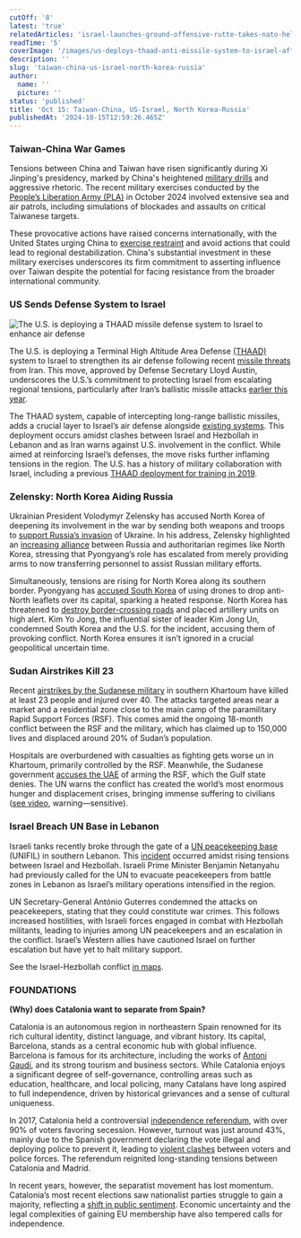 ```yaml
---
cutOff: '8'
latest: 'true'
relatedArticles: 'israel-launches-ground-offensive-rutte-takes-nato-helm-iran-escalates'
readTime: '5'
coverImage: '/images/us-deploys-thaad-anti-missile-system-to-israel-after-iranian-attack-ExMj.webp'
description: ''
slug: 'taiwan-china-us-israel-north-korea-russia'
author:
  name: ''
  picture: ''
status: 'published'
title: 'Oct 15: Taiwan-China, US-Israel, North Korea-Russia'
publishedAt: '2024-10-15T12:59:26.465Z'
---
```


### Taiwan-China War Games

Tensions between China and Taiwan have risen significantly during Xi Jinping's presidency, marked by China's heightened [military drills](https://edition.cnn.com/2024/10/14/asia/china-military-drills-taiwan-intl-hnk/index.html) and aggressive rhetoric. The recent military exercises conducted by the [People’s Liberation Army (PLA)](https://www.usip.org/publications/2023/08/five-things-know-about-chinas-armed-forces) in October 2024 involved extensive sea and air patrols, including simulations of blockades and assaults on critical Taiwanese targets. 

These provocative actions have raised concerns internationally, with the United States urging China to [exercise restraint](https://focustaiwan.tw/cross-strait/202410110005) and avoid actions that could lead to regional destabilization. China's substantial investment in these military exercises underscores its firm commitment to asserting influence over Taiwan despite the potential for facing resistance from the broader international community.

### US Sends Defense System to Israel

![The U.S. is deploying a THAAD missile defense system to Israel to enhance air defense](/images/us-deploys-thaad-anti-missile-system-to-israel-after-iranian-attack-k3Nj.webp)

The U.S. is deploying a Terminal High Altitude Area Defense [(THAAD) ](https://crsreports.congress.gov/product/pdf/IF/IF12645/2)system to Israel to strengthen its air defense following recent [missile threats](https://edition.cnn.com/2024/10/02/middleeast/iran-missiles-israel-defenses-intl-hnk-ml/index.html) from Iran. This move, approved by Defense Secretary Lloyd Austin, underscores the U.S.’s commitment to protecting Israel from escalating regional tensions, particularly after Iran’s ballistic missile attacks [earlier this year](https://www.geopolitics.world/archives/israel-launches-ground-offensive-rutte-takes-nato-helm-iran-escalates).

The THAAD system, capable of intercepting long-range ballistic missiles, adds a crucial layer to Israel’s air defense alongside [existing systems](https://www.bbc.com/news/world-middle-east-20385306). This deployment occurs amidst clashes between Israel and Hezbollah in Lebanon and as Iran warns against U.S. involvement in the conflict. While aimed at reinforcing Israel’s defenses, the move risks further inflaming tensions in the region. The U.S. has a history of military collaboration with Israel, including a previous [THAAD deployment for training in 2019](https://www.twz.com/26749/u-s-sends-thaad-to-israel-for-first-time-as-both-countries-slam-irans-missile-programs).​

### Zelensky: North Korea Aiding Russia

Ukrainian President Volodymyr Zelensky has accused North Korea of deepening its involvement in the war by sending both weapons and troops to [support Russia’s invasion](https://www.france24.com/en/europe/20241013-zelensky-says-north-korea-has-sent-troops-to-support-russian-military) of Ukraine. In his address, Zelensky highlighted an [increasing alliance](https://www.rand.org/pubs/commentary/2024/10/a-russia-north-korea-alliance-in-the-works-dont-be.html) between Russia and authoritarian regimes like North Korea, stressing that Pyongyang’s role has escalated from merely providing arms to now transferring personnel to assist Russian military efforts.

Simultaneously, tensions are rising for North Korea along its southern border. Pyongyang has [accused South Korea](https://www.theguardian.com/world/2024/oct/14/north-korea-south-korea-drones-accusations-pyongyang) of using drones to drop anti-North leaflets over its capital, sparking a heated response. North Korea has threatened to [destroy border-crossing roads](https://www.dw.com/en/seoul-says-north-korea-moving-to-blow-up-cross-border-roads/a-70483720) and placed artillery units on high alert. Kim Yo Jong, the influential sister of leader Kim Jong Un, condemned South Korea and the U.S. for the incident, accusing them of provoking conflict.​ North Korea ensures it isn’t ignored in a crucial geopolitical uncertain time.

### Sudan Airstrikes Kill 23

Recent [airstrikes by the Sudanese military](https://www.bbc.com/news/articles/c62d1zlypddo) in southern Khartoum have killed at least 23 people and injured over 40. The attacks targeted areas near a market and a residential zone close to the main camp of the paramilitary Rapid Support Forces (RSF). This comes amid the ongoing 18-month conflict between the RSF and the military, which has claimed up to 150,000 lives and displaced around 20% of Sudan’s population.

Hospitals are overburdened with casualties as fighting gets worse un in Khartoum, primarily controlled by the RSF. Meanwhile, the Sudanese government [accuses the UAE](https://apnews.com/article/un-sudan-uae-weapons-government-paramilitary-war-859bf38f1a6f6a5647fb528d3818f5bb) of arming the RSF, which the Gulf state denies. The UN warns the conflict has created the world’s most enormous hunger and displacement crises, bringing immense suffering to civilians ([see video](https://www.bbc.com/news/articles/cq8xelg27lgo), warning—sensitive).

### Israel Breach UN Base in Lebanon

Israeli tanks recently broke through the gate of a [UN peacekeeping base](https://www.dw.com/en/unifil-why-are-un-peacekeepers-in-lebanon/a-70471965) (UNIFIL) in southern Lebanon. This [incident](https://www.dw.com/en/middle-east-israeli-tanks-break-through-peacekeeper-base-un/live-70480907) occurred amidst rising tensions between Israel and Hezbollah. Israeli Prime Minister Benjamin Netanyahu had previously called for the UN to evacuate peacekeepers from battle zones in Lebanon as Israel’s military operations intensified in the region.

UN Secretary-General António Guterres condemned the attacks on peacekeepers, stating that they could constitute war crimes. This follows increased hostilities, with Israeli forces engaged in combat with Hezbollah militants, leading to injuries among UN peacekeepers and an escalation in the conflict. Israel’s Western allies have cautioned Israel on further escalation but have yet to halt military support.

See the Israel-Hezbollah conflict [in maps](https://www.bbc.com/news/articles/c9vp7dg3ml1o).

### FOUNDATIONS

**(Why) does Catalonia want to separate from Spain?**

Catalonia is an autonomous region in northeastern Spain renowned for its rich cultural identity, distinct language, and vibrant history. Its capital, Barcelona, stands as a central economic hub with global influence. Barcelona is famous for its architecture, including the works of [Antoni Gaudí](https://medium.com/@nattsudarshan/oh-my-gaudi-201fe3622e70), and its strong tourism and business sectors. While Catalonia enjoys a significant degree of self-governance, controlling areas such as education, healthcare, and local policing, many Catalans have long aspired to full independence, driven by historical grievances and a sense of cultural uniqueness.

In 2017, Catalonia held a controversial [independence referendum](https://www.bbc.com/news/world-europe-29478415), with over 90% of voters favoring secession. However, turnout was just around 43%, mainly due to the Spanish government declaring the vote illegal and deploying police to prevent it, leading to [violent clashes](https://www.europarl.europa.eu/doceo/document/E-8-2017-006260_EN.html) between voters and police forces. The referendum reignited long-standing tensions between Catalonia and Madrid.

In recent years, however, the separatist movement has lost momentum. Catalonia’s most recent elections saw nationalist parties struggle to gain a majority, reflecting a [shift in public sentiment](https://www.politico.eu/article/5-key-things-to-know-about-catalonias-elections-nationalist-parties-failed-secure-majority/). Economic uncertainty and the legal complexities of gaining EU membership have also tempered calls for independence.